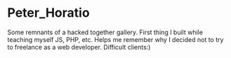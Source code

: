 # Peter_Horatio
Some remnants of a hacked together gallery. First thing I built while teaching myself JS, PHP, etc. 
Helps me remember why I decided not to try to freelance as a web developer. Difficult clients:)
